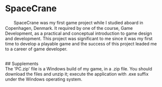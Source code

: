 SpaceCrane
====================================================
　　SpaceCrane was my first game project while I studied aboard in Copenhagen, Denmark. It required by one of the course, Game Development, as a practical and conceptual introduction to game design and development. This project was significant to me since it was my first time to develop a playable game and the success of this project leaded me to a career of game developer.<br>

<br>
## Supplements<br>
The 'PC.zip' file is a Windows build of my game, in a .zip file. You should download the files and unzip it; execute the application with .exe suffix under the Windows operating system.
